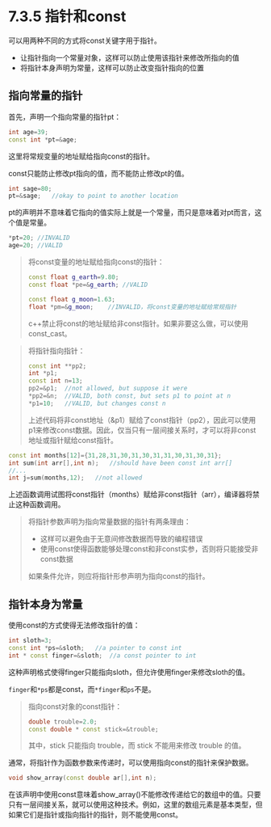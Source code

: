 # 7.3.5 指针和const

可以用两种不同的方式将const关键字用于指针。

* 让指针指向一个常量对象，这样可以防止使用该指针来修改所指向的值
* 将指针本身声明为常量，这样可以防止改变指针指向的位置

## 指向常量的指针

首先，声明一个指向常量的指针pt：

```C++
int age=39;
const int *pt=&age;
```

这里将常规变量的地址赋给指向const的指针。

const只能防止修改pt指向的值，而不能防止修改pt的值。

```C++
int sage=80;
pt=&sage;	//okay to point to another location
```

pt的声明并不意味着它指向的值实际上就是一个常量，而只是意味着对pt而言，这个值是常量。

```c++
*pt=20;	//INVALID
age=20;	//VALID
```

> 将const变量的地址赋给指向const的指针：
>
> ```C++
> const float g_earth=9.80;
> const float *pe=&g_earth;	//VALID
> 
> const float g_moon=1.63;
> float *pm=&g_moon;	//INVALID，将const变量的地址赋给常规指针
> ```
>
> c++禁止将const的地址赋给非const指针。如果非要这么做，可以使用const_cast。

> 将指针指向指针：
>
> ```C++
> const int **pp2;
> int *p1;
> const int n=13;
> pp2=&p1;	//not allowed, but suppose it were
> *pp2=&n;	//VALID, both const, but sets p1 to point at n
> *p1=10;	//VALID, but changes const n
> ```
>
> 上述代码将非const地址（&p1）赋给了const指针（pp2），因此可以使用p1来修改const数据。因此，仅当只有一层间接关系时，才可以将非const地址或指针赋给const指针。

```C++
const int months[12]={31,28,31,30,31,30,31,31,30,31,30,31};
int sum(int arr[],int n);	//should have been const int arr[]
//...
int j=sum(months,12);	//not allowed
```

上述函数调用试图将const指针（months）赋给非const指针（arr），编译器将禁止这种函数调用。

> 将指针参数声明为指向常量数据的指针有两条理由： 
>
> * 这样可以避免由于无意间修改数据而导致的编程错误
> * 使用const使得函数能够处理const和非const实参，否则将只能接受非const数据
>
> 如果条件允许，则应将指针形参声明为指向const的指针。

## 指针本身为常量

使用const的方式使得无法修改指针的值：

```C++
int sloth=3;
const int *ps=&sloth;	//a pointer to const int
int * const finger=&sloth;	//a const pointer to int
```

这种声明格式使得finger只能指向sloth，但允许使用finger来修改sloth的值。

`finger`和`*ps`都是const，而`*finger`和`ps`不是。

> 指向const对象的const指针：
>
> ```C++
> double trouble=2.0;
> const double * const stick=&trouble;
> ```
>
> 其中，stick 只能指向 trouble，而 stick 不能用来修改 trouble 的值。

通常，将指针作为函数参数来传递时，可以使用指向const的指针来保护数据。

```C++
void show_array(const double ar[],int n);
```

在该声明中使用const意味着show_array()不能修改传递给它的数组中的值。只要只有一层间接关系，就可以使用这种技术。例如，这里的数组元素是基本类型，但如果它们是指针或指向指针的指针，则不能使用const。


